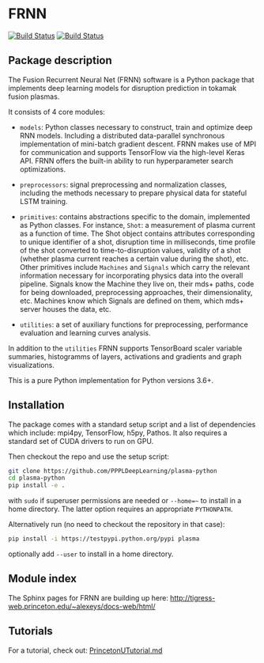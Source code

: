 # FRNN 

[![Build Status](https://travis-ci.com/PPPLDeepLearning/plasma-python.svg?branch=master)](https://travis-ci.com/PPPLDeepLearning/plasma-python)
[![Build Status](https://jenkins.princeton.edu/buildStatus/icon?job=FRNM/PPPL)](https://jenkins.princeton.edu/job/FRNM/job/PPPL/)

## Package description

The Fusion Recurrent Neural Net (FRNN) software is a Python package that implements deep learning models for disruption prediction in tokamak fusion plasmas.

It consists of 4 core modules:

- `models`: Python classes necessary to construct, train and optimize deep RNN models. Including a distributed data-parallel synchronous implementation of mini-batch gradient descent. FRNN makes use of MPI for communication and supports TensorFlow via the high-level Keras API. FRNN offers the built-in ability to run hyperparameter search optimizations.

- `preprocessors`: signal preprocessing and normalization classes, including the methods necessary to prepare physical data for stateful LSTM training.

- `primitives`: contains abstractions specific to the domain, implemented as Python classes. For instance, `Shot`: a measurement of plasma current as a function of time. The Shot object contains attributes corresponding to unique identifier of a shot, disruption time in milliseconds, time profile of the shot converted to time-to-disruption values, validity of a shot (whether plasma current reaches a certain value during the shot), etc. Other primitives include `Machines` and `Signals` which carry the relevant information necessary for incorporating physics data into the overall pipeline. Signals know the Machine they live on, their mds+ paths, code for being downloaded, preprocessing approaches, their dimensionality, etc. Machines know which Signals are defined on them, which mds+ server houses the data, etc.

- `utilities`: a set of auxiliary functions for preprocessing, performance evaluation and learning curves analysis.

In addition to the `utilities` FRNN supports TensorBoard scaler variable summaries, histogramms of layers, activations and gradients and graph visualizations.

This is a pure Python implementation for Python versions 3.6+.

## Installation

The package comes with a standard setup script and a list of dependencies which include: mpi4py, TensorFlow, h5py, Pathos. It also requires a standard set of CUDA drivers to run on GPU.

Then checkout the repo and use the setup script:

```bash
git clone https://github.com/PPPLDeepLearning/plasma-python
cd plasma-python
pip install -e .
```

with `sudo` if superuser permissions are needed or `--home=~` to install in a home directory. The latter option requires an appropriate `PYTHONPATH`.

Alternatively run (no need to checkout the repository in that case):
```bash
pip install -i https://testpypi.python.org/pypi plasma
```
optionally add `--user` to install in a home directory.


## Module index

The Sphinx pages for FRNN are building up here: http://tigress-web.princeton.edu/~alexeys/docs-web/html/


## Tutorials

For a tutorial, check out: [PrincetonUTutorial.md](docs/PrincetonUTutorial.md)
